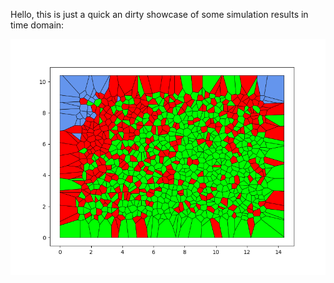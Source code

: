 Hello, this is just a quick an dirty showcase of some simulation results in time domain:


[![Watch the video](https://github.com/gonzalo-villegas-curulla/EpidemiologyProblem/blob/master/Videos/casVoronoiTessellation/image_1489.png)](https://github.com/gonzalo-villegas-curulla/EpidemiologyProblem/blob/master/Videos/casVoronoiTessellation/RseauVoronoi_120fps.mp4)
